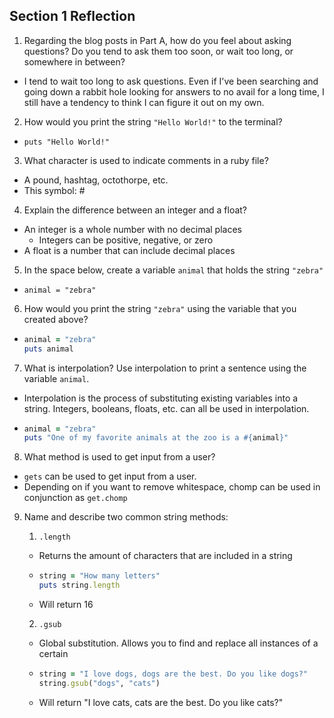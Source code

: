 ## Section 1 Reflection

1. Regarding the blog posts in Part A, how do you feel about asking questions? Do you tend to ask them too soon, or wait too long, or somewhere in between?
  - I tend to wait too long to ask questions. Even if I've been searching and going down a rabbit hole looking for answers to no avail for a long time, I still have a tendency to think I can figure it out on my own.

2. How would you print the string `"Hello World!"` to the terminal?
  - `puts "Hello World!"`

3. What character is used to indicate comments in a ruby file?
  - A pound, hashtag, octothorpe, etc.
  - This symbol: #

4. Explain the difference between an integer and a float?
  - An integer is a whole number with no decimal places
    - Integers can be positive, negative, or zero
  - A float is a number that can include decimal places

5. In the space below, create a variable `animal` that holds the string `"zebra"`
  - `animal = "zebra"`

6. How would you print the string `"zebra"` using the variable that you created above?
  - ```ruby
    animal = "zebra"
    puts animal
    ```

7. What is interpolation? Use interpolation to print a sentence using the variable `animal`.
  - Interpolation is the process of substituting existing variables into a string. Integers, booleans, floats, etc. can all be used in interpolation.

  - ```ruby
    animal = "zebra"
    puts "One of my favorite animals at the zoo is a #{animal}"
    ```

8. What method is used to get input from a user?
  - `gets` can be used to get input from a user.
  - Depending on if you want to remove whitespace, chomp can be used in conjunction as `get.chomp`


9. Name and describe two common string methods:
    1. `.length`
      - Returns the amount of characters that are included in a string

      - ```ruby
        string = "How many letters"
        puts string.length
        ```

      - Will return 16

    2. `.gsub`
      - Global substitution. Allows you to find and replace all instances of a certain

      - ```ruby
        string = "I love dogs, dogs are the best. Do you like dogs?"
        string.gsub("dogs", "cats")
        ```

      - Will return "I love cats, cats are the best. Do you like cats?"
